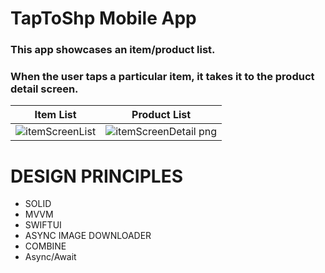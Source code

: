 # TapToShp Mobile App
### This app showcases an item/product list.
### When the user taps a particular item, it takes it to the product detail screen.

Item List                                                                                                        |  Product List
:-------------------------:                                                                                      |:-------------------------:
![itemScreenList](https://github.com/mayurnilwant/TapToShop/assets/2610634/ce84ab7a-13bd-4a05-bf4d-61286acedabe) |  ![itemScreenDetail png](https://github.com/mayurnilwant/TapToShop/assets/2610634/4cdd43a0-0ac8-46d2-97c4-130521573433)

# DESIGN PRINCIPLES
- SOLID
- MVVM
- SWIFTUI
- ASYNC IMAGE DOWNLOADER
- COMBINE
- Async/Await
  






